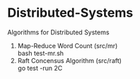 # Distributed-Systems
Algorithms for Distributed Systems
1. Map-Reduce Word Count (src/mr) \
   bash test-mr.sh
3. Raft Concensus Algorithm (src/raft) \
  go test -run 2C
